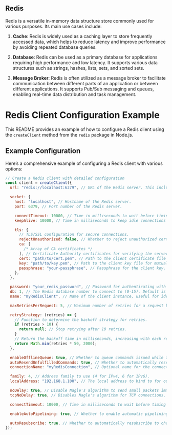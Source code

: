 ## Redis

Redis is a versatile in-memory data structure store commonly used for various purposes. Its main use cases include:

1. **Cache**: Redis is widely used as a caching layer to store frequently accessed data, which helps to reduce latency and improve performance by avoiding repeated database queries.

2. **Database**: Redis can be used as a primary database for applications requiring high performance and low latency. It supports various data structures such as strings, hashes, lists, sets, and sorted sets.

3. **Message Broker**: Redis is often utilized as a message broker to facilitate communication between different parts of an application or between different applications. It supports Pub/Sub messaging and queues, enabling real-time data distribution and task management.

# Redis Client Configuration Example

This README provides an example of how to configure a Redis client using the `createClient` method from the `redis` package in Node.js.

## Example Configuration

Here’s a comprehensive example of configuring a Redis client with various options:

```javascript
// Create a Redis client with detailed configuration
const client = createClient({
  url: "redis://localhost:6379", // URL of the Redis server. This includes the protocol, host, and port.

  socket: {
    host: "localhost", // Hostname of the Redis server.
    port: 6379, // Port number of the Redis server.

    connectTimeout: 10000, // Time in milliseconds to wait before timing out on connection attempts (10 seconds).
    keepAlive: 10000, // Time in milliseconds to keep idle connections alive (10 seconds).

    tls: {
      // TLS/SSL configuration for secure connections.
      rejectUnauthorized: false, // Whether to reject unauthorized certificates. Set to true in production for security.
      ca: [
        /* Array of CA certificates */
      ], // Certificate Authority certificates for verifying the server's certificate.
      cert: "path/to/cert.pem", // Path to the client certificate file for mutual TLS authentication.
      key: "path/to/key.pem", // Path to the client key file for mutual TLS authentication.
      passphrase: "your-passphrase", // Passphrase for the client key.
    },
  },

  password: "your_redis_password", // Password for authenticating with the Redis server.
  db: 1, // The Redis database number to connect to (0-15). Default is 0.
  name: "myRedisClient", // Name of the client instance, useful for identifying the client in logs and monitoring.

  maxRetriesPerRequest: 5, // Maximum number of retries for a request before giving up.

  retryStrategy: (retries) => {
    // Function to determine the backoff strategy for retries.
    if (retries > 10) {
      return null; // Stop retrying after 10 retries.
    }
    // Return the backoff time in milliseconds, increasing with each retry up to 2 seconds.
    return Math.min(retries * 50, 2000);
  },

  enableOfflineQueue: true, // Whether to queue commands issued while the client is offline, and send them once connected.
  autoResendUnfulfilledCommands: true, // Whether to automatically resend commands that were not fulfilled due to a connection loss.
  connectionName: "myRedisConnection", // Optional name for the connection for monitoring and diagnostics.

  family: 4, // Address family to use (4 for IPv4, 6 for IPv6).
  localAddress: "192.168.1.100", // The local address to bind to for outgoing connections.

  noDelay: true, // Disable Nagle's algorithm to send small packets immediately.
  tcpNoDelay: true, // Disables Nagle's algorithm for TCP connections.

  connectTimeout: 10000, // Time in milliseconds to wait before timing out on connection attempts (10 seconds). (Repeated for clarity)

  enableAutoPipelining: true, // Whether to enable automatic pipelining for sending multiple commands at once to improve performance.

  autoResubscribe: true, // Whether to automatically resubscribe to channels after reconnecting.
});
```
